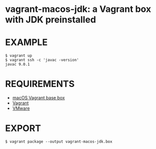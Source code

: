 # vagrant-macos-jdk: a Vagrant box with JDK preinstalled

# EXAMPLE

```console
$ vagrant up
$ vagrant ssh -c 'javac -version'
javac 9.0.1
```

# REQUIREMENTS

* [macOS Vagrant base box](https://github.com/mcandre/packer-templates/tree/master/macos)
* [Vagrant](https://www.vagrantup.com)
* [VMware](https://www.vmware.com)

# EXPORT

```console
$ vagrant package --output vagrant-macos-jdk.box
```
